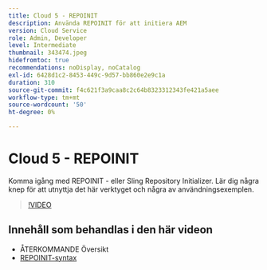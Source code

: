 ```yaml
---
title: Cloud 5 - REPOINIT
description: Använda REPOINIT för att initiera AEM
version: Cloud Service
role: Admin, Developer
level: Intermediate
thumbnail: 343474.jpeg
hidefromtoc: true
recommendations: noDisplay, noCatalog
exl-id: 6428d1c2-8453-449c-9d57-bb860e2e9c1a
duration: 310
source-git-commit: f4c621f3a9caa8c2c64b8323312343fe421a5aee
workflow-type: tm+mt
source-wordcount: '50'
ht-degree: 0%

---
```


# Cloud 5 - REPOINIT

Komma igång med REPOINIT - eller Sling Repository Initializer. Lär dig några knep för att utnyttja det här verktyget och några av användningsexemplen.

>[!VIDEO](https://video.tv.adobe.com/v/343474?quality=12&learn=on)

## Innehåll som behandlas i den här videon

+ ÅTERKOMMANDE Översikt
+ [REPOINIT-syntax](https://sling.apache.org/documentation/bundles/repository-initialization.html#appendix-a-repoinit-syntax-parser-test-scenarios-1)
